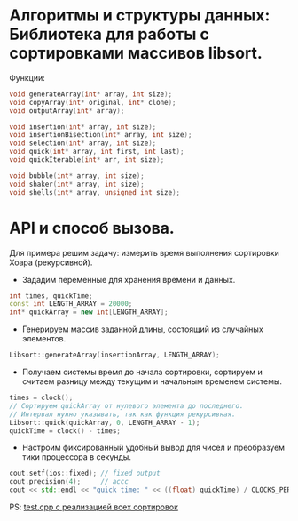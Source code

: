 # Алгоритмы и структуры данных: Библиотека для работы с сортировками массивов libsort.

Функции:

```cpp
void generateArray(int* array, int size);
void copyArray(int* original, int* clone);
void outputArray(int* array);

void insertion(int* array, int size);
void insertionBisection(int* array, int size);
void selection(int* array, int size);
void quick(int* array, int first, int last);
void quickIterable(int* arr, int size);

void bubble(int* array, int size);
void shaker(int* array, int size);
void shells(int* array, unsigned int size);
```


# API и способ вызова.

Для примера решим задачу: измерить время выполнения сортировки Хоара (рекурсивной).

- Зададим переменные для хранения времени и данных.

```cpp
int times, quickTime;
const int LENGTH_ARRAY = 20000;
int* quickArray = new int[LENGTH_ARRAY];
```

- Генерируем массив заданной длины, состоящий из случайных элементов.

```cpp
Libsort::generateArray(insertionArray, LENGTH_ARRAY);
```

- Получаем системы время до начала сортировки, сортируем и считаем разницу между текущим и начальным временем системы.

```cpp
times = clock();
// Сортируем quickArray от нулевого элемента до последнего.
// Интервал нужно указывать, так как функция рекурсивная.
Libsort::quick(quickArray, 0, LENGTH_ARRAY - 1);
quickTime = clock() - times;
```

- Настроим фиксированный удобный вывод для чисел и преобразуем тики процессора в секунды.

```cpp
cout.setf(ios::fixed); // fixed output
cout.precision(4);     // accc
cout << std::endl << "quick time: " << ((float) quickTime) / CLOCKS_PER_SEC << 's' << endl;
```


PS: [test.cpp с реализацией всех сортировок](https://github.com/pavbox/libsort/blob/master/test.cpp)
